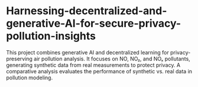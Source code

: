 # Harnessing-decentralized-and-generative-AI-for-secure-privacy-pollution-insights
This project combines generative AI and decentralized learning for privacy-preserving air pollution analysis. It focuses on NO, NO₂, and NOₓ pollutants, generating synthetic data from real measurements to protect privacy. A comparative analysis evaluates the performance of synthetic vs. real data in pollution modeling.
